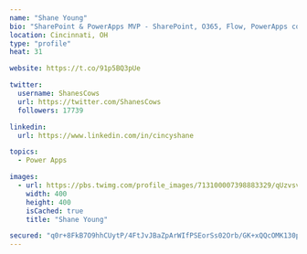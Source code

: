 ```yaml
---
name: "Shane Young"
bio: "SharePoint & PowerApps MVP - SharePoint, O365, Flow, PowerApps consulting? @PowerApps911 | Pure Snark? You found it."
location: Cincinnati, OH
type: "profile"
heat: 31

website: https://t.co/91p5BQ3pUe

twitter:
  username: ShanesCows
  url: https://twitter.com/ShanesCows
  followers: 17739

linkedin:
  url: https://www.linkedin.com/in/cincyshane

topics:
  - Power Apps

images:
  - url: https://pbs.twimg.com/profile_images/713100007398883329/qUzvsvQ3_400x400.jpg
    width: 400
    height: 400
    isCached: true
    title: "Shane Young"

secured: "q0r+8FkB7O9hhCUytP/4FtJvJBaZpArWIfPSEorSs02Orb/GK+xQQcOMK130pxrtjA71OoFyc2ZxysAI+eLarTT9rHpVhiqEWeWYLNcIAiW71uMO/ymTukeIsSUuWQIzR1bcLR4GQVpX9b8lMtrymXRBMVFqcN7O9OxPiehvO/QgjGOfJoesNvGU0XDOz90K+rcHZP//7a1wcU2zuzY0xaWKDu8vBLH98yHt73PfTUPbe9lXW/za1EJGxNOadz1TZKG6qPRa/355naJchpwbyc7FwoMxwdnK+SRrYdQx6fQp2+wROBq/OC5lHPmZZD7/DaO22Fli4PeA+xJJPItZ87RgcLHnWMFJwhs3vMmz8f4yZKdr+HKBBjMqct9WXI8K+e8ai41k7spe5s5ZYPDceg3lWeM9W+hVZIAk2Tiv+4M=;BO3tUfaaYJCQOJQCacudKg=="
---
```



